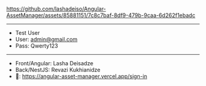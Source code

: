 https://github.com/lashadeiso/Angular-AssetManager/assets/85881151/7c8c7baf-8df9-479b-9caa-6d262f1ebadc

------------------------------
- Test User
- User: admin@gmail.com
- Pass: Qwerty123

-----------------------------
- Front/Angular: Lasha Deisadze 
- Back/NestJS: Revazi Kukhianidze
- 🔗: https://angular-asset-manager.vercel.app/sign-in
